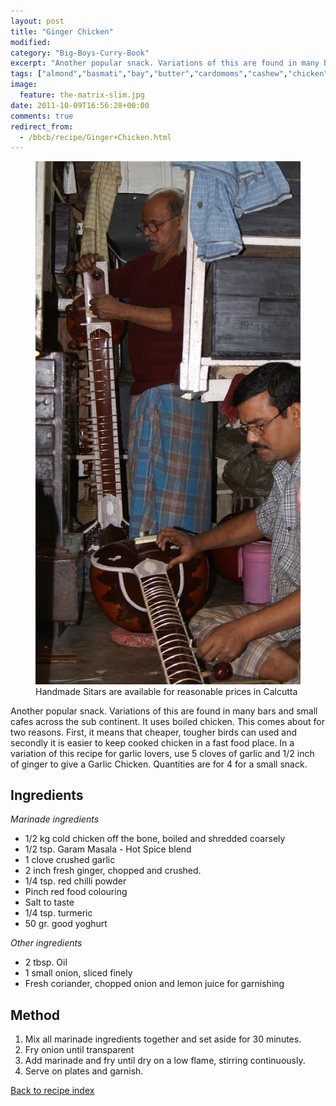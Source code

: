 ```yaml
---
layout: post
title: "Ginger Chicken"
modified:
category: "Big-Boys-Curry-Book"
excerpt: "Another popular snack. Variations of this are found in many bars and small cafes across"
tags: ["almond","basmati","bay","butter","cardomoms","cashew","chicken","cinnamon","cloves","cumin","ghee","lamb","mace","nuts","pepper","rice","saffron","turmeric"]
image:
  feature: the-matrix-slim.jpg
date: 2011-10-09T16:56:28+00:00
comments: true
redirect_from: 
  - /bbcb/recipe/Ginger+Chicken.html
---
```


<figure>
	<a href="/images/bbcb/pict1464.jpg" alt="Sitar, Calcutta, India" title="Sitar, Calcutta, India &#169; Ashley Kitson 13/09/2011"><img src="/images/bbcb/pict1464.jpg"/></a>
	<figcaption>Handmade Sitars are available for reasonable prices in Calcutta</figcaption>
</figure>

Another popular snack. Variations of this are found in many bars and small cafes across the sub continent. It uses boiled chicken. This comes about for two reasons. First, it means that cheaper, tougher birds can used and secondly it is easier to keep cooked chicken in a fast food place. In a variation of this recipe for garlic lovers, use 5 cloves of garlic and 1/2 inch of ginger to give a Garlic Chicken. Quantities are for 4 for a small snack.
        
## Ingredients
        
<p><em>Marinade ingredients</em></p><ul><li>1/2 kg cold chicken off the bone, boiled and shredded coarsely</li><li>1/2 tsp. Garam Masala - Hot Spice blend</li><li>1 clove crushed garlic</li><li>2 inch fresh ginger, chopped and crushed.</li><li>1/4 tsp. red chilli powder</li><li>Pinch red food colouring</li><li>Salt to taste</li><li>1/4 tsp. turmeric</li><li>50 gr. good yoghurt</li></ul><p><em>Other ingredients</em></p><ul><li>2 tbsp. Oil</li><li>1 small onion, sliced finely</li><li>Fresh coriander, chopped onion and lemon juice for  garnishing</li></ul>
        
## Method

<ol><li>Mix all marinade ingredients together and set aside for 30 minutes.</li><li>Fry onion until transparent</li><li>Add marinade and fry until dry on a low flame, stirring continuously.</li><li>Serve on plates and garnish.</li></ol>   

<a href="/bbcb">Back to recipe index</a>      